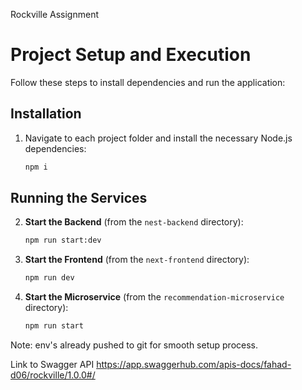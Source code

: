 Rockville Assignment

# Project Setup and Execution

Follow these steps to install dependencies and run the application:

## Installation

1.  Navigate to each project folder and install the necessary Node.js dependencies:
    ```bash
    npm i
    ```

## Running the Services

2.  **Start the Backend** (from the `nest-backend` directory):

    ```bash
    npm run start:dev
    ```

3.  **Start the Frontend** (from the `next-frontend` directory):

    ```bash
    npm run dev
    ```

4.  **Start the Microservice** (from the `recommendation-microservice` directory):
    ```bash
    npm run start
    ```

Note: env's already pushed to git for smooth setup process.

Link to Swagger API
https://app.swaggerhub.com/apis-docs/fahad-d06/rockville/1.0.0#/
